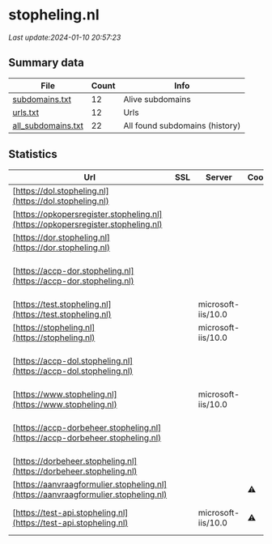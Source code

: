# stopheling.nl
*Last update:2024-01-10 20:57:23*
## Summary data
| File       | Count | Info |
|------------|-------|------|
|[subdomains.txt](/data/stopheling/subdomains.txt)|12|Alive subdomains|
|[urls.txt](/data/stopheling/urls.txt)|12|Urls|
|[all_subdomains.txt](/data/stopheling/all_subdomains.txt)|22|All found subdomains (history)|
## Statistics
| Url | SSL | Server | Cookie | HSTS | CSP | XFO | XXP | RP | Tech |
|------------|-------|------|------|------|------|------|------|------|------|
|[https://dol.stopheling.nl](https://dol.stopheling.nl)| | | |:white_check_mark: | |:warning: |:white_check_mark: |:white_check_mark: |:white_check_mark: |Azure Azure Front Do...|
|[https://opkopersregister.stopheling.nl](https://opkopersregister.stopheling.nl)| | | |:white_check_mark: | |:warning: |:white_check_mark: |:white_check_mark: |:white_check_mark: |IIS:10.0 Microsoft A...|
|[https://dor.stopheling.nl](https://dor.stopheling.nl)| | | |:white_check_mark: | |:warning: |:white_check_mark: |:white_check_mark: |:white_check_mark: |Azure Azure Front Do...|
|[https://accp-dor.stopheling.nl](https://accp-dor.stopheling.nl)| | | | |:warning: |:white_check_mark: |:white_check_mark: |:white_check_mark: |Azure Azure Front Do...|
|[https://test.stopheling.nl](https://test.stopheling.nl)| |microsoft-iis/10.0| |:white_check_mark: | | | | |:white_check_mark: |HSTS IIS:10.0 Micros...|
|[https://stopheling.nl](https://stopheling.nl)| |microsoft-iis/10.0| |:white_check_mark: | |:warning: |:white_check_mark: | |:white_check_mark: |HSTS IIS:10.0 Window...|
|[https://accp-dol.stopheling.nl](https://accp-dol.stopheling.nl)| | | | |:warning: |:white_check_mark: |:white_check_mark: |:white_check_mark: |Azure Azure Front Do...|
|[https://www.stopheling.nl](https://www.stopheling.nl)| |microsoft-iis/10.0| |:white_check_mark: | |:warning: |:white_check_mark: | |:white_check_mark: |HSTS IIS:10.0 Window...|
|[https://accp-dorbeheer.stopheling.nl](https://accp-dorbeheer.stopheling.nl)| | | | |:warning: |:white_check_mark: |:white_check_mark: |:white_check_mark: |Azure Azure Front Do...|
|[https://dorbeheer.stopheling.nl](https://dorbeheer.stopheling.nl)| | | |:white_check_mark: | |:warning: |:white_check_mark: |:white_check_mark: |:white_check_mark: |Azure Azure Front Do...|
|[https://aanvraagformulier.stopheling.nl](https://aanvraagformulier.stopheling.nl)| | |:warning: |:white_check_mark: | | | | |:white_check_mark: |IIS:10.0 Microsoft A...|
|[https://test-api.stopheling.nl](https://test-api.stopheling.nl)| |microsoft-iis/10.0|:warning: | | | | |:white_check_mark: |Azure IIS:10.0 Micro...|